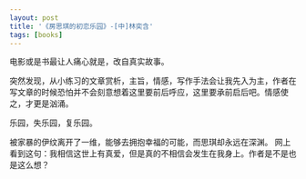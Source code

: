 ```yaml
---
layout: post
title: '《房思琪的初恋乐园》-[中]林奕含'
tags: [books]
---
```


电影或是书最让人痛心就是，改自真实故事。

突然发现，从小练习的文章赏析，主旨，情感，写作手法会让我先入为主，作者在写文章的时候恐怕并不会刻意想着这里要前后呼应，这里要承前启后吧。情感使之，才更是汹涌。

乐园，失乐园，复乐园。

被家暴的伊纹离开了一维，能够去拥抱幸福的可能，而思琪却永远在深渊。
网上看到这句：我相信这世上有真爱，但是真的不相信会发生在我身上。作者是不是也是这么想？
